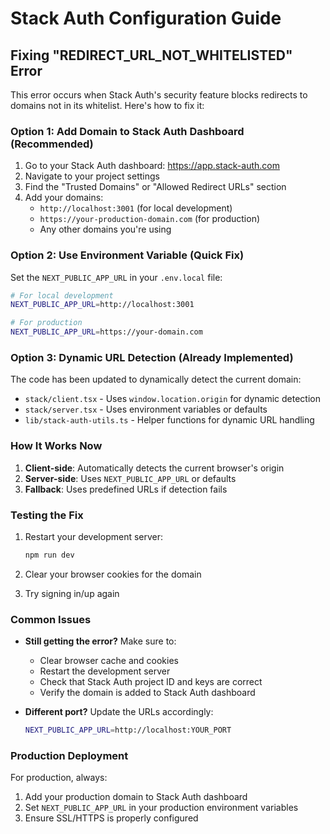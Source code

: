 # Stack Auth Configuration Guide

## Fixing "REDIRECT_URL_NOT_WHITELISTED" Error

This error occurs when Stack Auth's security feature blocks redirects to domains not in its whitelist. Here's how to fix it:

### Option 1: Add Domain to Stack Auth Dashboard (Recommended)

1. Go to your Stack Auth dashboard: https://app.stack-auth.com
2. Navigate to your project settings
3. Find the "Trusted Domains" or "Allowed Redirect URLs" section
4. Add your domains:
   - `http://localhost:3001` (for local development)
   - `https://your-production-domain.com` (for production)
   - Any other domains you're using

### Option 2: Use Environment Variable (Quick Fix)

Set the `NEXT_PUBLIC_APP_URL` in your `.env.local` file:

```bash
# For local development
NEXT_PUBLIC_APP_URL=http://localhost:3001

# For production
NEXT_PUBLIC_APP_URL=https://your-domain.com
```

### Option 3: Dynamic URL Detection (Already Implemented)

The code has been updated to dynamically detect the current domain:

- `stack/client.tsx` - Uses `window.location.origin` for dynamic detection
- `stack/server.tsx` - Uses environment variables or defaults
- `lib/stack-auth-utils.ts` - Helper functions for dynamic URL handling

### How It Works Now

1. **Client-side**: Automatically detects the current browser's origin
2. **Server-side**: Uses `NEXT_PUBLIC_APP_URL` or defaults
3. **Fallback**: Uses predefined URLs if detection fails

### Testing the Fix

1. Restart your development server:
   ```bash
   npm run dev
   ```

2. Clear your browser cookies for the domain

3. Try signing in/up again

### Common Issues

- **Still getting the error?** Make sure to:
  - Clear browser cache and cookies
  - Restart the development server
  - Check that Stack Auth project ID and keys are correct
  - Verify the domain is added to Stack Auth dashboard

- **Different port?** Update the URLs accordingly:
  ```bash
  NEXT_PUBLIC_APP_URL=http://localhost:YOUR_PORT
  ```

### Production Deployment

For production, always:
1. Add your production domain to Stack Auth dashboard
2. Set `NEXT_PUBLIC_APP_URL` in your production environment variables
3. Ensure SSL/HTTPS is properly configured